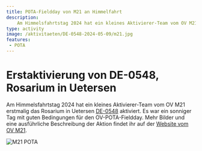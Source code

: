 ```yaml
---
title: POTA-Fieldday von M21 an Himmelfahrt
description:
    Am Himmelsfahrtstag 2024 hat ein kleines Aktivierer-Team vom OV M21 erstmalig das Rosarium in Uetersen (DE-0548) aktiviert. Es war ein sonniger Tag mit guten Bedingungen für den OV-POTA-Fieldday.
type: activity
image: /aktivitaeten/DE-0548-2024-05-09/m21.jpg
features:
 - POTA
---
```


# Erstaktivierung von DE-0548, Rosarium in Uetersen

Am Himmelsfahrtstag 2024 hat ein kleines Aktivierer-Team vom OV M21 erstmalig das Rosarium in Uetersen [DE-0548](https://pota.app/#/park/DE-0548) aktiviert. Es war ein sonniger Tag mit guten Bedingungen für den OV-POTA-Fieldday. Mehr Bilder und eine ausführliche Beschreibung der Aktion findet ihr auf der [Website vom OV M21](https://dk0ru.github.io/fotoalbum/pota2024/).

![M21 POTA](/aktivitaeten/DE-0548-2024-05-09/m21.jpg)


